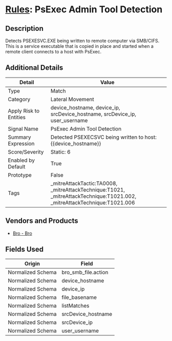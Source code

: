 # [Rules](README.md): PsExec Admin Tool Detection

## Description
Detects PSEXESVC.EXE being written to remote computer via SMB/CIFS. This is a service executable that is copied in place and started when a remote client connects to a host with PsExec.

## Additional Details
|Detail|Value|
|----|----|
|Type|Match|
|Category|Lateral Movement|
|Apply Risk to Entities|device_hostname, device_ip, srcDevice_hostname, srcDevice_ip, user_username|
|Signal Name|PsExec Admin Tool Detection|
|Summary Expression|Detected PSEXECSVC being written to host: {{device_hostname}}|
|Score/Severity|Static: 6|
|Enabled by Default|True|
|Prototype|False|
|Tags|_mitreAttackTactic:TA0008, _mitreAttackTechnique:T1021, _mitreAttackTechnique:T1021.002, _mitreAttackTechnique:T1021.006|
## Vendors and Products
- [Bro - Bro](../products/37C866BF-72E1-470A-9072-EDB908F56951.md)


## Fields Used

|Origin|Field|
|----|----|
|Normalized Schema|bro_smb_file.action|
|Normalized Schema|device_hostname|
|Normalized Schema|device_ip|
|Normalized Schema|file_basename|
|Normalized Schema|listMatches|
|Normalized Schema|srcDevice_hostname|
|Normalized Schema|srcDevice_ip|
|Normalized Schema|user_username|


